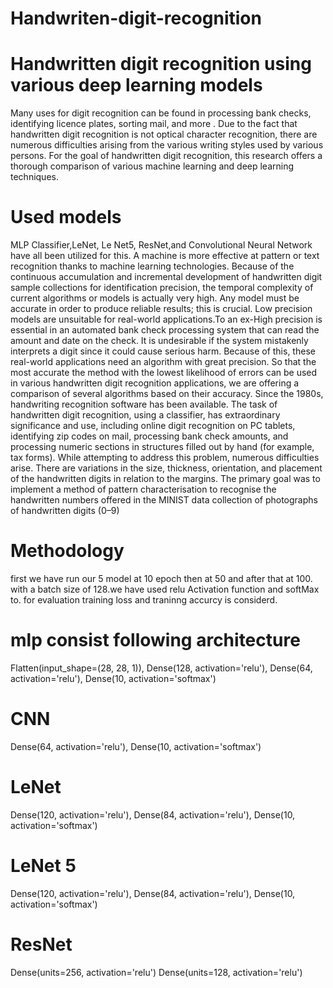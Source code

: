 # Handwriten-digit-recognition
# Handwritten digit recognition using various deep learning models
Many uses for digit recognition can be found in
processing bank checks, identifying licence plates,
sorting mail, and more . Due to the fact that
handwritten digit recognition is not optical
character recognition, there are numerous
difficulties arising from the various writing styles
used by various persons. For the goal of
handwritten digit recognition, this research offers a
thorough comparison of various machine learning
and deep learning techniques.
# Used models
MLP Classifier,LeNet, Le Net5, ResNet,and Convolutional Neural
Network have all been utilized for this. A machine
is more effective at pattern or text recognition
thanks to machine learning technologies. Because
of the continuous accumulation and incremental
development of handwritten digit sample
collections for identification precision, the temporal
complexity of current algorithms or models is
actually very high.
Any model must be accurate in order to produce
reliable results; this is crucial. Low precision
models are unsuitable for real-world applications.To
an ex-High precision is essential in an automated
bank check processing system that can read the
amount and date on the check. It is undesirable if
the system mistakenly interprets a digit since it
could cause serious harm.
Because of this, these real-world applications need
an algorithm with great precision. So that the most
accurate
the method with the lowest likelihood of errors can
be used in various handwritten digit recognition
applications, we are offering a comparison of
several algorithms based on their accuracy.
Since the 1980s, handwriting recognition
software has been available. The task of
handwritten digit recognition, using a classifier, has
extraordinary significance and use, including online
digit recognition on PC tablets, identifying zip
codes on mail, processing bank check amounts, and
processing numeric sections in structures filled out
by hand (for example, tax forms). While attempting
to address this problem, numerous difficulties arise.
There are variations in the size, thickness,
orientation, and placement of the handwritten digits
in relation to the margins. The primary goal was to
implement a method of pattern characterisation to
recognise the handwritten numbers offered in the
MINIST data collection of photographs of
handwritten digits (0–9)
# Methodology 
first we have run our 5 model at 10 epoch 
then at 50 and after that at 100. with a
batch size of 128.we have used relu
Activation function and softMax to.
for evaluation training loss and
traninng accurcy is considerd. 
#  mlp consist following architecture
 Flatten(input_shape=(28, 28, 1)),
    Dense(128, activation='relu'),
    Dense(64, activation='relu'),
    Dense(10, activation='softmax')
# CNN  
   Dense(64, activation='relu'),
    Dense(10, activation='softmax')
# LeNet 
 Dense(120, activation='relu'),
    Dense(84, activation='relu'),
    Dense(10, activation='softmax')
# LeNet 5 
Dense(120, activation='relu'),
    Dense(84, activation='relu'),
    Dense(10, activation='softmax')
# ResNet 
   Dense(units=256, activation='relu')
   Dense(units=128, activation='relu')
